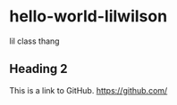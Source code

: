# hello-world-lilwilson
lil class thang

## Heading 2
This is a link to GitHub.
https://github.com/
